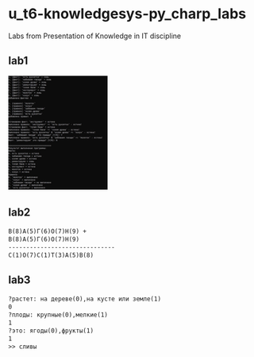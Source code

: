 # u_t6-knowledgesys-py_charp_labs
Labs from Presentation of Knowledge in IT discipline

## lab1
<img src="https://github.com/erhoof/u_t6-knowledgesys-py_csharp-labs/blob/main/example/lab1.jpg?raw=true" width="200px">

## lab2
```
В(8)А(5)Г(6)О(7)Н(9) +
В(8)А(5)Г(6)О(7)Н(9)
------------------------------
С(1)О(7)С(1)Т(3)А(5)В(8)
```

## lab3
```
?растет: на дереве(0),на кусте или земле(1)
0
?плоды: крупные(0),мелкие(1)
1
?это: ягоды(0),фрукты(1)
1
>> сливы
```
